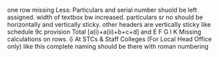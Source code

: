 one row missing Less:
Particulars and serial number shuold be left assigned.
width of textbox bw increased.
particulars sr no should be horizontally and vertically sticky.
other headers are vertically sticky like schedule 9c provision
Total [a(i)+a(ii)+b+c+d] and E F G I K Missing calculations on rows.
i) At STCs & Staff Colleges
(For Local Head Office only) like this complete naming should be there with roman numbering
